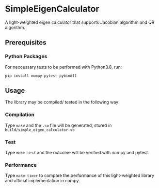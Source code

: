 # SimpleEigenCalculator
A light-weighted eigen calculator that supports Jacobian algorithm and QR algorithm.

## Prerequisites

### Python Packages
For neccessary tests to be performed with Python3.8, run:

```pip install numpy pytest pybind11```

## Usage
The library may be compiled/ tested in the following way:

### Compilation
Type `make` and the `.so` file will be generated, stored in `build/simple_eigen_calculator.so`

### Test
Type `make test` and the outcome will be verified with numpy and pytest.

### Performance
Type `make timer` to compare the performance of this light-weighted library and official implementation in numpy.